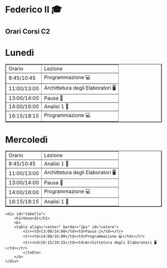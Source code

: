 <!DOCTYPE html>
<html lang="en">
<head>
    <meta charset="UTF-8">
    <link href="style.css" rel="stylesheet" type="text/css">
    <meta name="viewport" content="width=device-width, initial-scale=1.0">
</head>
<h1 id="titolo">Federico II 🎓</h1>
<h2 id="titolo">Orari Corsi C2</h2>
<body>
    <div id="tabella">
        <h1>Lunedì</h1>
        <b>
        <table align="center" border="2px" id="colore">
            <tr><td>Orario</td><td>Lezione</td></tr>
            <tr><td>8:45/10:45</td><td>Programmazione 💻</td></tr>
            <tr><td>11:00/13:00</td><td>Archittetura degli Elaboratori 🖥️</td></tr>
            <tr><td>13:00/14:00</td><td>Pausa 🍕</td></tr>
            <tr><td>14:00/16:00</td><td>Analisi 1 🧮</td></tr>
            <tr><td>16:15/18:15</td><td>Programmazione 💻</td></tr>
            </table> 
        </b>
    </div>
    <div id="tabella">
        <h1>Mercoledì</h1>
        <b>
        <table align="center" border="2px" id="colore">
            <tr><td>Orario</td><td>Lezione</td></tr>
            <tr><td>8:45/10:45</td><td>Analisi 1 🧮 </td></tr>
            <tr><td>11:00/13:00</td><td>Archittetura degli Elaboratori 🖥️</td></tr>
            <tr><td>13:00/14:00</td><td>Pausa 🍕</td></tr>
            <tr><td>14:00/16:00</td><td>Programmazione 💻</td></tr>
            <tr><td>16:15/18:15</td><td>Analisi 1 🧮</td></tr>
            </table> 
        </b>
    </div>

    <div id="tabella">
        <h1>Venerdì</h1>
        <b>
        <table align="center" border="2px" id="colore">
            <tr><td>13:00/14:00</td><td>Pausa 🍕</td></tr>
            <tr><td>14:00/16:00</td><td>Programmazione 💻</td></tr>
            <tr><td>16:15/18:15</td><td>Archittetura degli Elaboratori 🖥️</td></tr>
            </table> 
        </b>
    </div>
</body>
</html>
